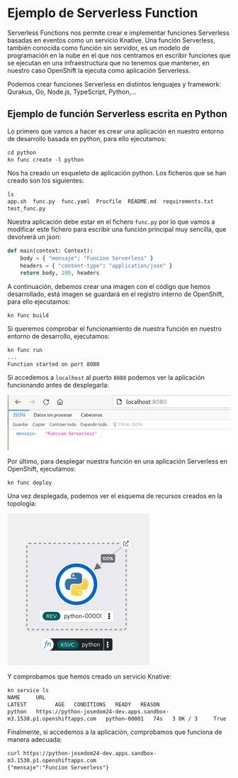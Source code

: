# Ejemplo de Serverless Function

Serverless Functions nos permite crear e implementar funciones Serverless basadas en eventos como un servicio Knative.
Una función Serverless, también conocida como función sin servidor, es un modelo de programación en la nube en el que nos centramos en escribir funciones que se ejecutan en una infraestructura que no tenemos que mantener, en nuestro caso OpenShift la ejecuta como aplicación Serverless.

Podemos crear funciones Serverless en distintos lenguajes y framework: Qurakus, Go, Node.js, TypeScript, Python,...

## Ejemplo de función Serverless escrita en Python

Lo primero que vamos a hacer es crear una aplicación en nuestro entorno de desarrollo basada en python, para ello ejecutamos:

    cd python
    kn func create -l python

Nos ha creado un esqueleto de aplicación python. Los ficheros que se han creado son los siguientes:

    ls
    app.sh  func.py  func.yaml  Procfile  README.md  requirements.txt  test_func.py

Nuestra aplicación debe estar en el fichero `func.py` por lo que vamos a modificar este fichero para escribir una función principal muy sencilla, que devolverá un json:

```python
def main(context: Context):
    body = { "mensaje": "Funcion Serverless" }
    headers = { "content-type": "application/json" }
    return body, 200, headers
```

A continuación, debemos crear una imagen con el código que hemos desarrollado, está imagen se guardará en el registro interno de OpenShift, para ello ejecutamos:

    kn func build

Si queremos comprobar el funcionamiento de nuestra función en nuestro entorno de desarrollo, ejecutamos:

    kn func run
    ...
    Function started on port 8080

Si accedemos a `localhost` al puerto `8080` podemos ver la aplicación funcionando antes de desplegarla:

![kn](img/kn12.png)

Por último, para desplegar nuestra función en una aplicación Serverless en OpenShift, ejecutamos:

    kn func deploy

Una vez desplegada, podemos ver el esquema de recursos creados en la topología:

![kn](img/kn13.png)

Y comprobamos que hemos creado un servicio Knative:

    kn service ls
    NAME     URL                                                                      LATEST         AGE   CONDITIONS   READY   REASON
    python   https://python-josedom24-dev.apps.sandbox-m3.1530.p1.openshiftapps.com   python-00001   74s   3 OK / 3     True    

Finalmente, si accedemos a la aplicación, comprobamos que funciona de manera adecuada:

    curl https://python-josedom24-dev.apps.sandbox-m3.1530.p1.openshiftapps.com
    {"mensaje":"Funcion Serverless"}

